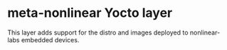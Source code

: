 meta-nonlinear Yocto layer
==========================

This layer adds support for the distro and images deployed to nonlinear-labs embedded devices.
